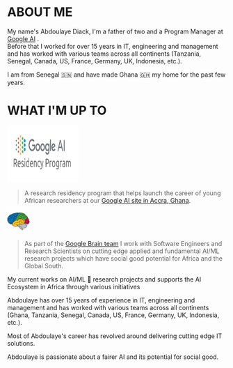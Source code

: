 # ABOUT ME



My name's Abdoulaye Diack, I'm a father of two and a Program Manager at [Google AI](https://ai.google/) .  
Before that I worked for over 15 years in IT, engineering and management and has worked with various teams across all continents (Tanzania, Senegal, Canada, US, France, Germany, UK, Indonesia, etc.). 

I am from Senegal :senegal: and have made Ghana :ghana: my home for the past few years. 

# WHAT I'M UP TO

<img src="/Google-AI-Residency-Program.jpeg" width="163" height="128" />

> A research residency program that helps launch the career of young African researchers at our [Google AI site in Accra, Ghana](https://research.google/locations/accra/). 

<img src="/googlebrain.jpeg" width="51" height="51" />


> As part of the [Google Brain team](https://research.google/teams/brain/) I work with Software Engineers and Research Scientists on cutting edge applied and fundamental AI/ML research projects which have social good potential for Africa and the Global South.


My current works on AI/ML 🤖 research projects and supports the AI Ecosystem in Africa through various initiatives

Abdoulaye has over 15 years of experience in IT, engineering and management and has worked with various teams across all continents (Ghana, Tanzania, Senegal, Canada, US, France, Germany, UK, Indonesia, etc.).

Most of Abdoulaye's career has revolved around delivering cutting edge IT solutions.  
  
Abdoulaye is passionate about a fairer AI and its potential for social good.
